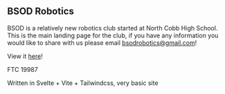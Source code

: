 
## BSOD Robotics

BSOD is a relatively new robotics club started at North Cobb High School. This is the main landing page for the club, if you have any information you would like to share with us please email bsodrobotics@gmail.com!

View it [here](https://bsod-svelte.vercel.app/)!

FTC 19987

Written in Svelte + Vite + Tailwindcss, very basic site
